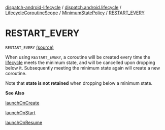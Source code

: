 [dispatch-android-lifecycle](../../../index.md) / [dispatch.android.lifecycle](../../index.md) / [LifecycleCoroutineScope](../index.md) / [MinimumStatePolicy](index.md) / [RESTART_EVERY](./-r-e-s-t-a-r-t_-e-v-e-r-y.md)

# RESTART_EVERY

`RESTART_EVERY` [(source)](https://github.com/RBusarow/Dispatch/tree/master/dispatch-android-lifecycle/src/main/java/dispatch/android/lifecycle/LifecycleCoroutineScope.kt#L160)

When using `RESTART_EVERY`, a coroutine will be created every time the [lifecycle](../lifecycle.md) meets the minimum state,
and will be cancelled upon dropping below it.
Subsequently meeting the minimum state again will create a new coroutine.

Note that **state is not retained** when dropping below a minimum state.

**See Also**

[launchOnCreate](../launch-on-create.md)

[launchOnStart](../launch-on-start.md)

[launchOnResume](../launch-on-resume.md)

